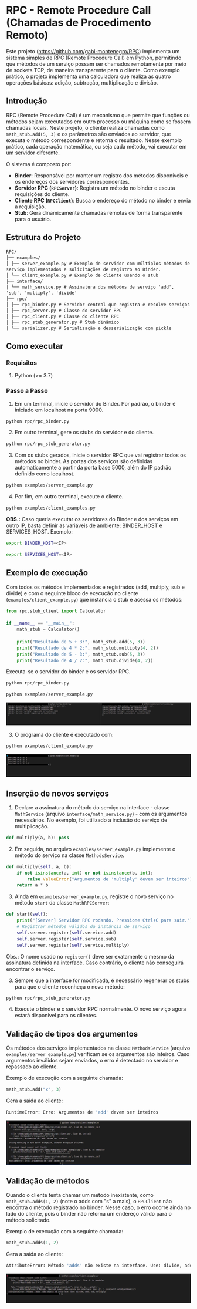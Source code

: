 # RPC - Remote Procedure Call (Chamadas de Procedimento Remoto)

Este projeto (https://github.com/gabi-montenegro/RPC) implementa um sistema simples de RPC (Remote Procedure Call) em Python, permitindo que métodos de um serviço possam ser chamados remotamente por meio de sockets TCP, de maneira transparente para o cliente. Como exemplo prático, o projeto implementa uma calculadora que realiza as quatro operações básicas: adição, subtração, multiplicação e divisão.

## Introdução

RPC (Remote Procedure Call) é um mecanismo que permite que funções ou métodos sejam executados em outro processo ou máquina como se fossem chamadas locais. Neste projeto, o cliente realiza chamadas como `math_stub.add(5, 3)` e os parâmetros são enviados ao servidor, que executa o método correspondente e retorna o resultado. Nesse exemplo prático, cada operação matemática, ou seja cada método, vai executar em um servidor diferente.

O sistema é composto por:

- **Binder**: Responsável por manter um registro dos métodos disponíveis e os endereços dos servidores correspondentes.
- **Servidor RPC (`RPCServer`)**: Registra um método no binder e escuta requisições do cliente.
- **Cliente RPC (`RPCClient`)**: Busca o endereço do método no binder e envia a requisição.
- **Stub**: Gera dinamicamente chamadas remotas de forma transparente para o usuário.


## Estrutura do Projeto
```
RPC/
├── examples/
│ ├── server_example.py # Exemplo de servidor com múltiplos métodos de serviço implementados e solicitações de registro ao Binder.
│ └── client_example.py # Exemplo de cliente usando o stub
├── interface/
│ └── math_service.py # Assinatura dos métodos de serviço 'add', 'sub', 'multiply', 'divide'
├── rpc/
│ ├── rpc_binder.py # Servidor central que registra e resolve serviços
│ ├── rpc_server.py # Classe do servidor RPC
│ ├── rpc_client.py # Classe do cliente RPC
│ ├── rpc_stub_generator.py # Stub dinâmico
│ └── serializer.py # Serialização e desserialização com pickle
```

## Como executar

### Requisitos
1. Python (>= 3.7)

### Passo a Passo
1. Em um terminal, inicie o servidor do Binder. Por padrão, o binder é iniciado em localhost na porta 9000.

```bash
python rpc/rpc_binder.py
```

2. Em outro terminal, gere os stubs do servidor e do cliente.
```bash
python rpc/rpc_stub_generator.py
```

3. Com os stubs gerados, inicie o servidor RPC que vai registrar todos os métodos no binder. As portas dos serviços são definidas automaticamente a partir da porta base 5000, além do IP padrão definido como localhost.
```bash
python examples/server_example.py
```

4. Por fim, em outro terminal, execute o cliente.
```bash
python examples/client_examples.py
```

**OBS.:** Caso queria executar os servidores do Binder e dos serviços em outro IP, basta definir as variáveis de ambiente: BINDER_HOST e SERVICES_HOST. Exemplo:
```bash
export BINDER_HOST=<IP>
```

```bash
export SERVICES_HOST=<IP>
```

## Exemplo de execução

Com todos os métodos implementados e registrados (add, multiply, sub e divide) e com o seguinte bloco de execução no cliente (`examples/client_example.py`) que instancia o stub e acessa os métodos:
```python
from rpc.stub_client import Calculator

if __name__ == "__main__":
    math_stub = Calculator()
    
    print("Resultado de 5 + 3:", math_stub.add(5, 3))
    print("Resultado de 4 * 2:", math_stub.multiply(4, 2))
    print("Resultado de 5 - 3:", math_stub.sub(5, 3))
    print("Resultado de 4 / 2:", math_stub.divide(4, 2))

```

Executa-se o servidor do binder e os servidor RPC.
```bash
python rpc/rpc_binder.py
```

```bash
python examples/server_example.py
```

![](./image(1).png)


3. O programa do cliente é executado com:
```bash
python examples/client_example.py
```

![](./image(2).png)


## Inserção de novos serviços

1. Declare a assinatura do método do serviço na interface - classe `MathService` (arquivo `interface/math_service.py`) -  com os argumentos necessários. No exemplo, foi utilizado a inclusão do serviço de multiplicação.

```python
def multiply(a, b): pass 
```

2. Em seguida, no arquivo `examples/server_example.py` implemente o método do serviço na classe `MethodsService`. 

```python
def multiply(self, a, b):
    if not isinstance(a, int) or not isinstance(b, int):
        raise ValueError("Argumentos de 'multiply' devem ser inteiros")
    return a * b
```

3. Ainda em `examples/server_example.py`, registre o novo serviço no método `start` da classe `MathRPCServer`:

```python
def start(self):
    print("[Server] Servidor RPC rodando. Pressione Ctrl+C para sair.")
    # Registrar métodos válidos da instância de serviço
    self.server.register(self.service.add)
    self.server.register(self.service.sub)
    self.server.register(self.service.multiply)
```

Obs.: O nome usado no `register()` deve ser exatamente o mesmo da assinatura definida na interface. Caso contrário, o cliente não conseguirá encontrar o serviço.


3. Sempre que a interface for modificada, é necessário regenerar os stubs para que o cliente reconheça o novo método:
```bash
python rpc/rpc_stub_generator.py
```

4. Execute o binder e o servidor RPC normalmente. O novo serviço agora estará disponível para os clientes.


## Validação de tipos dos argumentos
Os métodos dos serviços implementados na classe `MethodsService` (arquivo `examples/server_example.py`) verificam se os argumentos são inteiros. Caso argumentos inválidos sejam enviados, o erro é detectado no servidor e repassado ao cliente.

Exemplo de execução com a seguinte chamada:
```python
math_stub.add("x", 3)
```

Gera a saída ao cliente:
```bash
RuntimeError: Erro: Argumentos de 'add' devem ser inteiros
```

![](./image(4).png)


## Validação de métodos
Quando o cliente tenta chamar um método inexistente, como `math_stub.adds(1, 2)` (note o adds com "s" a mais), o `RPCClient` não encontra o método registrado no binder. Nesse caso, o erro ocorre ainda no lado do cliente, pois o binder não retorna um endereço válido para o método solicitado.

Exemplo de execução com a seguinte chamada:
```python
math_stub.adds(1, 2)
```

Gera a saída ao cliente:

```bash
AttributeError: Método 'adds' não existe na interface. Use: divide, add, sub, multiply
```

![](./image(5).png)

